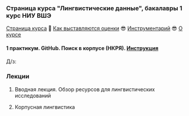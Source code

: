### Страница курса "Лингвистические данные", бакалавры 1 курс НИУ ВШЭ

<a href="https://olesar.github.io/lingdata">Страница курса</a> &#129303; [Как выставляются оценки](about-grades.md) &#128526; [Инструментарий](about-tools.md) &#128526; [О курсе](about.md)   

#### 1 практикум. GitHub. Поиск в корпусе (НКРЯ). [Инструкция](practicum_github_and_RNC1.md)

Д/з: 

### Лекции

1. Вводная лекция. Обзор ресурсов для лингвистических исследований 

2. Корпусная лингвистика  

